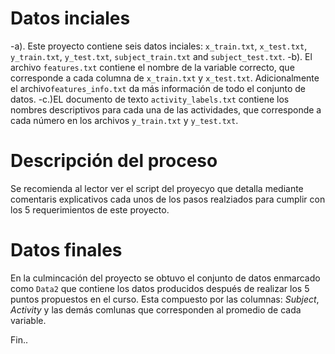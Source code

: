 # Datos inciales 
  -a). Este proyecto contiene seis datos inciales: `x_train.txt`, `x_test.txt`, `y_train.txt`, `y_test.txt`, `subject_train.txt` and `subject_test.txt`.
  -b). El archivo `features.txt` contiene el nombre de la variable correcto, que corresponde a cada columna de `x_train.txt` y `x_test.txt`. Adicionalmente
  el archivo`features_info.txt` da más información de todo el conjunto de datos. 
  -c.)EL documento de texto `activity_labels.txt` contiene los nombres descriptivos para cada una de las actividades, que corresponde a cada número en 
  los archivos `y_train.txt` y `y_test.txt`.

# Descripción del proceso
Se recomienda al lector ver el script del proyecyo que detalla mediante comentaris explicativos cada unos de los pasos realziados para cumplir con 
los 5 requerimientos de este proyecto.

# Datos finales
En la culmincación del proyecto se obtuvo el conjunto de datos enmarcado como `Data2` que contiene  los datos producidos después de realizar los 5
puntos propuestos en el curso. Esta compuesto por las columnas: *Subject*, *Activity* y las demás comlunas que corresponden al promedio de cada variable.

Fin..
